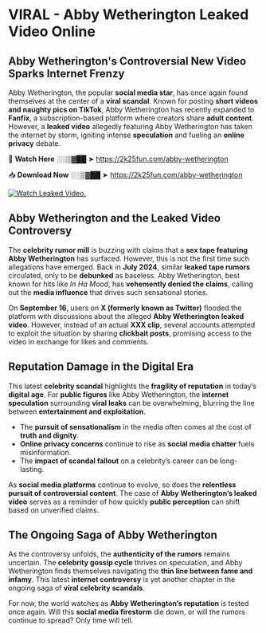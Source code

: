 # VIRAL - Abby Wetherington Leaked Video Online

## **Abby Wetherington's Controversial New Video Sparks Internet Frenzy**  

Abby Wetherington, the popular **social media star**, has once again found themselves at the center of a **viral scandal**. Known for posting **short videos and naughty pics on TikTok**, Abby Wetherington has recently expanded to **Fanfix**, a subscription-based platform where creators share **adult content**. However, a **leaked video** allegedly featuring Abby Wetherington has taken the internet by storm, igniting intense **speculation** and fueling an **online privacy** debate.  

🔴 **Watch Here** ░░▒▓██ ➤ https://2k25fun.com/abby-wetherington  

📥 **Download Now** ░░▒▓██ ➤ https://2k25fun.com/abby-wetherington  

[![Watch Leaked Video.](https://miro.medium.com/v2/resize:fit:828/format:webp/1*cilzJN44JGOrTw9NJCrNHA.gif "Watch Leaked Video")](https://2k25fun.com/abby-wetherington)

## **Abby Wetherington and the Leaked Video Controversy**  

The **celebrity rumor mill** is buzzing with claims that a **sex tape featuring Abby Wetherington** has surfaced. However, this is not the first time such allegations have emerged. Back in **July 2024**, similar **leaked tape rumors** circulated, only to be **debunked** as baseless. Abby Wetherington, best known for hits like *In Ha Mood*, has **vehemently denied the claims**, calling out the **media influence** that drives such sensational stories.  

On **September 16**, users on **X (formerly known as Twitter)** flooded the platform with discussions about the alleged **Abby Wetherington leaked video**. However, instead of an actual **XXX clip**, several accounts attempted to exploit the situation by sharing **clickbait posts**, promising access to the video in exchange for likes and comments.  

## **Reputation Damage in the Digital Era**  

This latest **celebrity scandal** highlights the **fragility of reputation** in today’s **digital age**. For **public figures** like Abby Wetherington, the **internet speculation** surrounding **viral leaks** can be overwhelming, blurring the line between **entertainment and exploitation**.  

- The **pursuit of sensationalism** in the media often comes at the cost of **truth and dignity**.  
- **Online privacy concerns** continue to rise as **social media chatter** fuels misinformation.  
- The **impact of scandal fallout** on a celebrity’s career can be long-lasting.  

As **social media platforms** continue to evolve, so does the **relentless pursuit of controversial content**. The case of **Abby Wetherington’s leaked video** serves as a reminder of how quickly **public perception** can shift based on unverified claims.  

## **The Ongoing Saga of Abby Wetherington**  

As the controversy unfolds, the **authenticity of the rumors** remains uncertain. The **celebrity gossip cycle** thrives on speculation, and Abby Wetherington finds themselves navigating the **thin line between fame and infamy**. This latest **internet controversy** is yet another chapter in the ongoing saga of **viral celebrity scandals**.  

For now, the world watches as **Abby Wetherington’s reputation** is tested once again. Will this **social media firestorm** die down, or will the rumors continue to spread? Only time will tell.